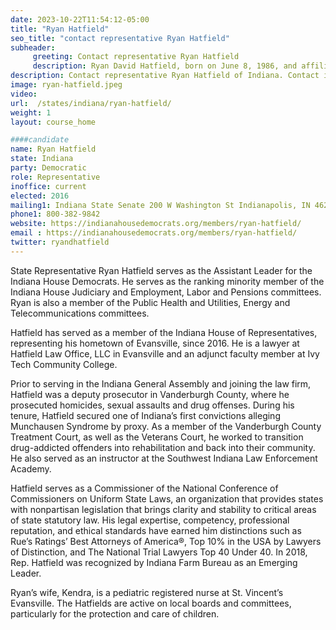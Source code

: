 ```yaml
---
date: 2023-10-22T11:54:12-05:00
title: "Ryan Hatfield"
seo_title: "contact representative Ryan Hatfield"
subheader:
     greeting: Contact representative Ryan Hatfield
     description: Ryan David Hatfield, born on June 8, 1986, and affiliated with the Democratic Party, is an American attorney and politician serving as the State Representative for Indiana House District 77.
description: Contact representative Ryan Hatfield of Indiana. Contact information for Ryan Hatfield includes email address, phone number, and mailing address.
image: ryan-hatfield.jpeg
video:
url:  /states/indiana/ryan-hatfield/
weight: 1
layout: course_home

####candidate
name: Ryan Hatfield
state: Indiana
party: Democratic
role: Representative
inoffice: current
elected: 2016
mailing1: Indiana State Senate 200 W Washington St Indianapolis, IN 46204-2786
phone1: 800-382-9842
website: https://indianahousedemocrats.org/members/ryan-hatfield/
email : https://indianahousedemocrats.org/members/ryan-hatfield/
twitter: ryandhatfield
---
```


State Representative Ryan Hatfield serves as the Assistant Leader for the Indiana House Democrats. He serves as the ranking minority member of the Indiana House Judiciary and Employment, Labor and Pensions committees. Ryan is also a member of the Public Health and Utilities, Energy and Telecommunications committees.

Hatfield has served as a member of the Indiana House of Representatives, representing his hometown of Evansville, since 2016. He is a lawyer at Hatfield Law Office, LLC in Evansville and an adjunct faculty member at Ivy Tech Community College.

Prior to serving in the Indiana General Assembly and joining the law firm, Hatfield was a deputy prosecutor in Vanderburgh County, where he prosecuted homicides, sexual assaults and drug offenses. During his tenure, Hatfield secured one of Indiana’s first convictions alleging Munchausen Syndrome by proxy. As a member of the Vanderburgh County Treatment Court, as well as the Veterans Court, he worked to transition drug-addicted offenders into rehabilitation and back into their community. He also served as an instructor at the Southwest Indiana Law Enforcement Academy.

Hatfield serves as a Commissioner of the National Conference of Commissioners on Uniform State Laws, an organization that provides states with nonpartisan legislation that brings clarity and stability to critical areas of state statutory law. His legal expertise, competency, professional reputation, and ethical standards have earned him distinctions such as Rue’s Ratings’ Best Attorneys of America®, Top 10% in the USA by Lawyers of Distinction, and The National Trial Lawyers Top 40 Under 40. In 2018, Rep. Hatfield was recognized by Indiana Farm Bureau as an Emerging Leader.

Ryan’s wife, Kendra, is a pediatric registered nurse at St. Vincent’s Evansville. The Hatfields are active on local boards and committees, particularly for the protection and care of children.
